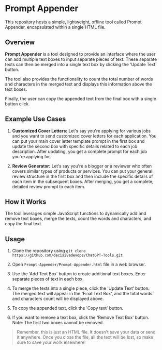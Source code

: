 # Prompt Appender

This repository hosts a simple, lightweight, offline tool called Prompt Appender, encapsulated within a single HTML file.

## Overview
**Prompt Appender** is a tool designed to provide an interface where the user can add multiple text boxes to input separate pieces of text. These separate texts can then be merged into a single text box by clicking the 'Update Text' button.

The tool also provides the functionality to count the total number of words and characters in the merged text and displays this information above the text boxes.

Finally, the user can copy the appended text from the final box with a single button click.

## Example Use Cases
1. **Customized Cover Letters:**
   Let's say you're applying for various jobs and you want to send customized cover letters for each application. You can put your main cover letter template prompt in the first box and update the second box with specific details related to each job description. After updating, you get a complete prompt for each job you're applying for.

2. **Review Generator:** Let's say you're a blogger or a reviewer who often covers similar types of products or services. You can put your general review structure in the first box and then include the specific details of each item in the subsequent boxes. After merging, you get a complete, detailed review prompt to each item.

## How it Works
The tool leverages simple JavaScript functions to dynamically add and remove text boxes, merge the texts, count the words and characters, and copy the final text.

## Usage
1. Clone the repository using `git clone https://github.com/decisivedevops/ChatGPT-Tools.git`

2. Open `Prompt-Appender/Prompt-Appender.html` file in a web browser.
3. Use the 'Add Text Box' button to create additional text boxes. Enter separate pieces of text in each box.

4. To merge the texts into a single piece, click the 'Update Text' button. The merged text will appear in the 'Final Text Box', and the total words and characters count will be displayed above.

5. To copy the appended text, click the 'Copy text' button.

6. If you want to remove a text box, click the 'Remove Text Box' button. Note: The first two boxes cannot be removed.

>  Remember, this is just an HTML file. It doesn't save your data or send it anywhere. Once you close the file, all the text will be lost, so make sure to save your work elsewhere!

